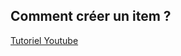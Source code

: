 ## Comment créer un item ?

[Tutoriel Youtube](https://www.youtube.com/watch?v=JR0mGzEnnoA&list=PLCbHJUStINlhaiM42FRrqDNyrtAcSDunQ&index=5)